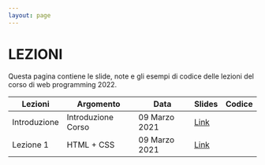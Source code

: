 ```yaml
---
layout: page
---
```


# LEZIONI
Questa pagina contiene le slide, note e gli esempi di codice delle lezioni del corso di web programming 2022.

| Lezioni    | Argomento                                                       | Data            | Slides                          | Codice      |
|------------|-----------------------------------------------------------------|-----------------|-------------------------------  |-------------|
| Introduzione  | Introduzione Corso                                           | 09 Marzo 2021   | [Link](https://drive.google.com/file/d/12EHWP8JP0bh37-KipYWKobrrLyXBfPZ2/view?usp=sharing)                                         |             |
| Lezione 1  | HTML + CSS                                                      | 09 Marzo 2021   | [Link](https://drive.google.com/file/d/1_90rl-51YiViR6deMLtBrlO4Zvf2BSew/view?usp=sharing)                                         |             |
<!---
| Lezione 2  | CSS                                                             | 11 Marzo 2021   | [Link](https://drive.google.com/file/d/180nPa4GNTvo0qR_iqiU1TSwAbB_8D1sM/view?usp=sharing)    |             |
| Lezione 3  | Flexbox                                                         | 16 Marzo 2021   | [Link](https://drive.google.com/file/d/1AppEjI0lua0GmvrVDSZKFmfa7-XPdvAN/view?usp=sharing)                     |             |
| Lezione 4  | Position/mobile                                                 | 18 Marzo 2021   | [Link](https://drive.google.com/file/d/1TWBpWSPqdgB9OeKdvcK83iBRtIVC0wsz/view?usp=sharing)                     |             |   
| Lezione 5  | Esercitazione per MHW1                                          | 23 Marzo 2021   | [Link](https://drive.google.com/file/d/16AqVbjv1tKd5GmFcBM0RH-LljefWiuW9/view?usp=sharing)                     | [Link](https://drive.google.com/file/d/14zZIf_mUj6g0gKJ4JT9cKzt2pLQ4b13m/view?usp=sharing)            |
|            | Guida Utilizzo GitHub                                           | 23 Marzo 2021   | [Link](https://drive.google.com/file/d/1gDnhBQoDi3uQvRwM-B4ClwBO_qhgRIfo/view?usp=sharing)                     |             |
| Lezione 6  | Intro JS + DOM                                                  | 25 Marzo 2021   | [Link](https://drive.google.com/file/d/1pLs19EJxfBc2RpwrKPJAQbMPZCETdn5-/view?usp=sharing)                     |[Link](https://drive.google.com/file/d/1PjFWtA1Y5p2ihhhh4NTTAiFWyzODbM7z/view?usp=sharing)             |
| Lezione 7  | DOM +  JS EVENTS                                                | 30 Marzo 2021   | [Link](https://drive.google.com/file/d/1YEgz-03P4lhvCxhnR5a4rCZWhxTbXcMr/view?usp=sharing)                     |             |
| Lezione 8  | Esercitazione per MHW2 + Check MHW1                         | 01 Aprile 2021  | [Link](https://drive.google.com/file/d/1LdiuBFR1XDu0CGihJZD6OxlByOJV5U6B/view?usp=sharing)                     | [Link](https://drive.google.com/file/d/1yqZKtREI4wxXWoqZ1Y9hVvoJqJSZnQty/view?usp=sharing)             |
| Lezione 9  | JS Modal                                               | 06 Aprile 2021  | [Link](https://drive.google.com/file/d/1GUM3-M2az8ihR8pPxSAdOxb5s4vh4hNO/view?usp=sharing)                     | [Link](https://drive.google.com/file/d/1UtqJanEH0BGVEi05BrhiA6h1iQX6IWBf/view?usp=sharing)            |
|   | Fetch                                               | 06 Aprile 2021  | [Link](https://drive.google.com/file/d/1Wu2HLKb4ffzrF5Wj8fcD-iFx1dZ83SQk/view?usp=sharing)                     | [Link](https://drive.google.com/file/d/1JuJRE041zhoYs5DmBwdZ3DurFsU0djFQ/view?usp=sharing)            |
| Lezione 10 | REST API                                                        | 08 Aprile 2021  | [Link](https://drive.google.com/file/d/1WlqKG1tRm-XBAiWfuhP5-jH0EV9iNCoA/view?usp=sharing)                    | [Link](https://drive.google.com/file/d/1OEzPsXAnzj6YR3QEuQF3MGb5ubl7Lt0H/view?usp=sharing)            |
| Lezione 11 | Esercitazione per REST API + Check MHW2                     | 13 Aprile 2021  |                      |    [Link](https://drive.google.com/file/d/1Ax8FH7HD4MOgoLIPSimrmnRnzs1c8cWS/view?usp=sharing)         |
| Lezione 12 | PHP - Linguaggio e classi                                       | 15 Aprile 2021  | [Link](https://drive.google.com/file/d/19nsemKs2DURwXaTauLqLYQDw7zunwNwl/view?usp=sharing)                     |             |
|            | XAMPP                                                           | 15 Aprile 2021  | [Link](https://drive.google.com/file/d/1vQ20kaJpF-SH3yqzScyyiBW3exzLIBaR/view?usp=sharing)                     |             |
| Lezione 13 | PHP - Form, sessioni e database, - AJAX - REST PHP              | 20 Aprile 2021  | [Link](https://drive.google.com/file/d/1mN3pmgRFRiDfyvgIcUHiJsjJkgcaronG/view?usp=sharing)                     |             |
| Lezione 14 | Esercitazione per integrazione PHP e REST API  + Check MHW3 | 06 Maggio 2021  |                      | [Link](https://drive.google.com/file/d/1Hr9Ck9aRdMUMqoP3iqtYYe5uYyymiMsu/view?usp=sharing)            |
| Lezione 15 | Supporto svolgimento HW1                                        | 11-13 Maggio 2021   | [Link](https://forms.gle/bZiz1EKPypTwcGRs7)                     |             |
| Lezione 16 | MVC/ORM/Laravel                                                 | 18 Maggio 2021  | [Link](https://drive.google.com/file/d/1-oCsOK3y_2bQ-YCzMsQsKItv-XCEWWAL/view?usp=sharing)                     |             |
| Lezione 17 | Laravel avanzato                                                | 20 Maggio 2021  |                      | [Link](https://drive.google.com/file/d/1UIhT9Td19KFKClfJb5YXKlD3nc-cg-Cx/view?usp=sharing)             |
| Lezione 18 | Supporto Svolgimento HW2                                        | 21-27 Maggio 2021  | [Link][404]                     |             |
| Lezione 19 | Esercitazione Laravel                                           | 27 Maggio 2021  |                      | [Link](https://drive.google.com/file/d/1MHmtALJD1F-4aPGNsR3eLf6lf52QiGr4/view?usp=sharing)             |
| Lezione 20 | NoSQL Databases (Redis e MongoDB)                               | 27 Maggio 2021  | [Link][404]                     |             |
| Lezione 21 | Supporto Svolgimento HW2                                        | 27 Maggio - 3 Giugno 2021  | [Link][404]                     |             |
| Lezione 22 | ReactJS + NodeJS                                                | 3 Giugno 2021  | [Link][404]                     |             |
-->
[404]: /web-programming-course/fallback
